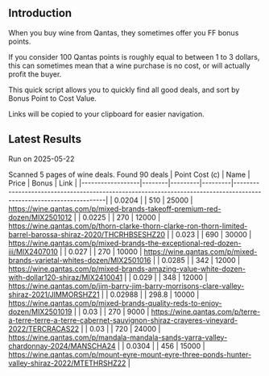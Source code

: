 ## Introduction

When you buy wine from Qantas, they sometimes offer you FF bonus points. 

If you consider 100 Qantas points is roughly equal to between 1 to 3 dollars, this can sometimes mean that a wine purchase is no cost, or will actually profit the buyer.

This quick script allows you to quickly find all good deals, and sort by Bonus Point to Cost Value.

Links will be copied to your clipboard for easier navigation.

## Latest Results

Run on 2025-05-22

Scanned 5 pages of wine deals.
Found 90 deals
|   Point Cost (c) | Name   |   Price |   Bonus | Link                                                                                                               |
|------------------|--------|---------|---------|--------------------------------------------------------------------------------------------------------------------|
|          0.0204  |        |   510   |   25000 | https://wine.qantas.com/p/mixed-brands-takeoff-premium-red-dozen/MIX2501012                                        |
|          0.0225  |        |   270   |   12000 | https://wine.qantas.com/p/thorn-clarke-thorn-clarke-ron-thorn-limited-barrel-barossa-shiraz-2020/THCRHBSESHZ20     |
|          0.023   |        |   690   |   30000 | https://wine.qantas.com/p/mixed-brands-the-exceptional-red-dozen-iii/MIX2407010                                    |
|          0.027   |        |   270   |   10000 | https://wine.qantas.com/p/mixed-brands-varietal-whites-dozen/MIX2501016                                            |
|          0.0285  |        |   342   |   12000 | https://wine.qantas.com/p/mixed-brands-amazing-value-white-dozen-with-dollar120-shiraz/MIX2410041                  |
|          0.029   |        |   348   |   12000 | https://wine.qantas.com/p/jim-barry-jim-barry-morrisons-clare-valley-shiraz-2021/JIMMORSHZ21                       |
|          0.02988 |        |   298.8 |   10000 | https://wine.qantas.com/p/mixed-brands-quality-reds-to-enjoy-dozen/MIX2501019                                      |
|          0.03    |        |   270   |    9000 | https://wine.qantas.com/p/terre-a-terre-terre-a-terre-cabernet-sauvignon-shiraz-crayeres-vineyard-2022/TERCRACAS22 |
|          0.03    |        |   720   |   24000 | https://wine.qantas.com/p/mandala-mandala-sands-yarra-valley-chardonnay-2024/MANSCHA24                             |
|          0.0304  |        |   456   |   15000 | https://wine.qantas.com/p/mount-eyre-mount-eyre-three-ponds-hunter-valley-shiraz-2022/MTETHRSHZ22                  |


